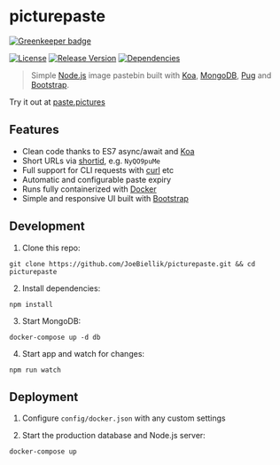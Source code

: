 # picturepaste

[![Greenkeeper badge](https://badges.greenkeeper.io/JoeBiellik/picturepaste.svg)](https://greenkeeper.io/)

[![License](https://img.shields.io/github/license/JoeBiellik/picturepaste.svg)](LICENSE.md)
[![Release Version](https://img.shields.io/github/release/JoeBiellik/picturepaste.svg)](https://github.com/JoeBiellik/picturepaste/releases)
[![Dependencies](https://img.shields.io/david/JoeBiellik/picturepaste.svg)](https://david-dm.org/JoeBiellik/picturepaste)

> Simple [Node.js](https://nodejs.org/) image pastebin built with [Koa](http://koajs.com/), [MongoDB](https://www.mongodb.org/), [Pug](https://pugjs.org/) and [Bootstrap](https://getbootstrap.com/).

Try it out at [paste.pictures](https://paste.pictures/)

## Features

* Clean code thanks to ES7 async/await and [Koa](http://koajs.com/)
* Short URLs via [shortid](https://github.com/dylang/shortid), e.g. `NyQO9puMe`
* Full support for CLI requests with [curl](https://curl.haxx.se/) etc
* Automatic and configurable paste expiry
* Runs fully containerized with [Docker](https://www.docker.com/)
* Simple and responsive UI built with [Bootstrap](https://getbootstrap.com/)

## Development

1. Clone this repo:
  ```shell
  git clone https://github.com/JoeBiellik/picturepaste.git && cd picturepaste
  ```

2. Install dependencies:
  ```shell
  npm install
  ```

3. Start MongoDB:
  ```shell
  docker-compose up -d db
  ```

4. Start app and watch for changes:
  ```shell
  npm run watch
  ```

## Deployment

1. Configure `config/docker.json` with any custom settings

2. Start the production database and Node.js server:
  ```shell
  docker-compose up
  ```
